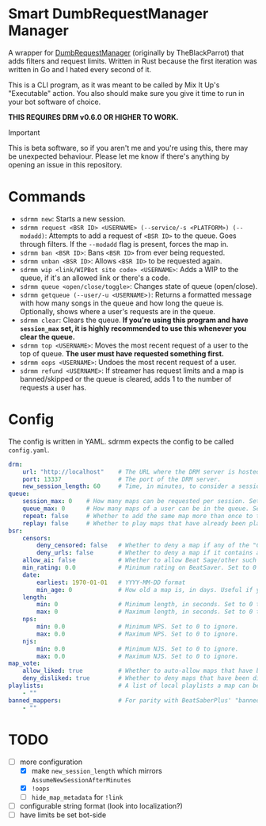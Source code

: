 # Smart DumbRequestManager Manager

A wrapper for [DumbRequestManager](https://github.com/mercurialworld/DumbRequestManager) (originally by TheBlackParrot) that adds filters and request limits. Written in Rust because the first iteration was written in Go and I hated every second of it.

This is a CLI program, as it was meant to be called by Mix It Up's "Executable" action. You also should make sure you give it time to run in your bot software of choice.

**THIS REQUIRES DRM v0.6.0 OR HIGHER TO WORK.**

> [!IMPORTANT]
> This is beta software, so if you aren't me and you're using this, there may be unexpected behaviour. Please let me know if there's anything by opening an issue in this repository.

# Commands

- `sdrmm new`: Starts a new session.
- `sdrmm request <BSR ID> <USERNAME> (--service/-s <PLATFORM>) (--modadd)`: Attempts to add a request of `<BSR ID>` to the queue. Goes through filters. If the `--modadd` flag is present, forces the map in.
- `sdrmm ban <BSR ID>`: Bans `<BSR ID>` from ever being requested.
- `sdrmm unban <BSR ID>`: Allows `<BSR ID>` to be requested again.
- `sdrmm wip <link/WIPBot site code> <USERNAME>`: Adds a WIP to the queue, if it's an allowed link or there's a code.
- `sdrmm queue <open/close/toggle>`: Changes state of queue (open/close).
- `sdrmm getqueue (--user/-u <USERNAME>)`: Returns a formatted message with how many songs in the queue and how long the queue is. Optionally, shows where a user's requests are in the queue.
- `sdrmm clear`: Clears the queue. **If you're using this program and have `session_max` set, it is highly recommended to use this whenever you clear the queue.**
- `sdrmm top <USERNAME>`: Moves the most recent request of a user to the top of queue. **The user must have requested something first.**
- `sdrmm oops <USERNAME>`: Undoes the most recent request of a user.
- `sdrmm refund <USERNAME>`: If streamer has request limits and a map is banned/skipped or the queue is cleared, adds 1 to the number of requests a user has.

# Config

The config is written in YAML. sdrmm expects the config to be called `config.yaml`.

```yaml
drm:
    url: "http://localhost"    # The URL where the DRM server is hosted.
    port: 13337                # The port of the DRM server.
    new_session_length: 60     # Time, in minutes, to consider a session "new".
queue:
    session_max: 0    # How many maps can be requested per session. Set to 0 to ignore.
    queue_max: 0      # How many maps of a user can be in the queue. Set to 0 to ignore.
    repeat: false     # Whether to add the same map more than once to the queue.
    replay: false     # Whether to play maps that have already been played this session.
bsr:
    censors:
        deny_censored: false   # Whether to deny a map if any of the "Censor" fields are true.
        deny_urls: false       # Whether to deny a map if it contains any domains. Depends on `deny_censored`.
    allow_ai: false            # Whether to allow Beat Sage/other such AI maps. Honestly, leave this false.
    min_rating: 0.0            # Minimum rating on BeatSaver. Set to 0 to ignore.
    date:
        earliest: 1970-01-01   # YYYY-MM-DD format
        min_age: 0             # How old a map is, in days. Useful if you don't want users to request new maps.
    length:
        min: 0                 # Minimum length, in seconds. Set to 0 to ignore.
        max: 0                 # Maximum length, in seconds. Set to 0 to ignore.
    nps:
        min: 0.0               # Minimum NPS. Set to 0 to ignore.
        max: 0.0               # Maximum NPS. Set to 0 to ignore.
    njs: 
        min: 0.0               # Minimum NJS. Set to 0 to ignore.
        max: 0.0               # Maximum NJS. Set to 0 to ignore.
map_vote:
    allow_liked: true          # Whether to auto-allow maps that have been liked.
    deny_disliked: true        # Whether to deny maps that have been disliked.
playlists:                     # A list of local playlists a map can be in, in order to auto-allow the map. Can be empty.
    - ""
banned_mappers:                # For parity with BeatSaberPlus' "banned mappers" thing.
    - ""    
```

# TODO
- [ ] more configuration
  - [X] make `new_session_length` which mirrors `AssumeNewSessionAfterMinutes` 
  - [X] `!oops`
  - [ ] `hide_map_metadata` for `!link`
- [ ] configurable string format (look into localization?)
- [ ] have limits be set bot-side
